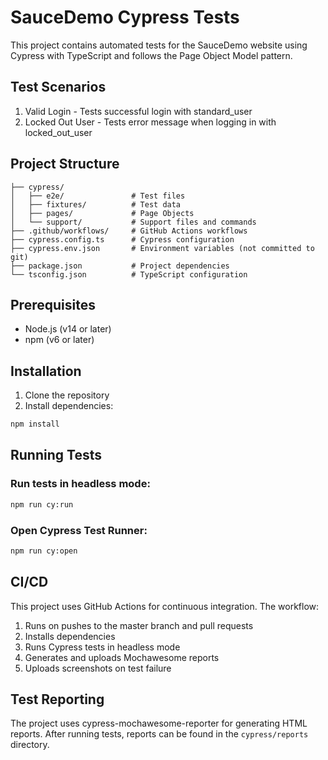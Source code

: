 # SauceDemo Cypress Tests

This project contains automated tests for the SauceDemo website using Cypress with TypeScript and follows the Page Object Model pattern.

## Test Scenarios

1. Valid Login - Tests successful login with standard_user
2. Locked Out User - Tests error message when logging in with locked_out_user

## Project Structure

```
├── cypress/
│   ├── e2e/               # Test files
│   ├── fixtures/          # Test data
│   ├── pages/             # Page Objects
│   └── support/           # Support files and commands
├── .github/workflows/     # GitHub Actions workflows
├── cypress.config.ts      # Cypress configuration
├── cypress.env.json       # Environment variables (not committed to git)
├── package.json           # Project dependencies
└── tsconfig.json          # TypeScript configuration
```

## Prerequisites

- Node.js (v14 or later)
- npm (v6 or later)

## Installation

1. Clone the repository
2. Install dependencies:

```bash
npm install
```

## Running Tests

### Run tests in headless mode:

```bash
npm run cy:run
```

### Open Cypress Test Runner:

```bash
npm run cy:open
```

## CI/CD

This project uses GitHub Actions for continuous integration. The workflow:

1. Runs on pushes to the master branch and pull requests
2. Installs dependencies
3. Runs Cypress tests in headless mode
4. Generates and uploads Mochawesome reports
5. Uploads screenshots on test failure

## Test Reporting

The project uses cypress-mochawesome-reporter for generating HTML reports. After running tests, reports can be found in the `cypress/reports` directory. 
